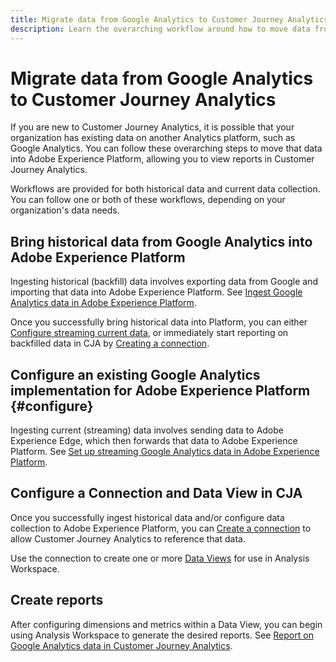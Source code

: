 ```yaml
---
title: Migrate data from Google Analytics to Customer Journey Analytics
description: Learn the overarching workflow around how to move data from Google Analytics to Adobe Experience Platform, and viewing reports in Customer Journey Analytics.
---
```

# Migrate data from Google Analytics to Customer Journey Analytics

If you are new to Customer Journey Analytics, it is possible that your organization has existing data on another Analytics platform, such as Google Analytics. You can follow these overarching steps to move that data into Adobe Experience Platform, allowing you to view reports in Customer Journey Analytics.

Workflows are provided for both historical data and current data collection. You can follow one or both of these workflows, depending on your organization's data needs.

## Bring historical data from Google Analytics into Adobe Experience Platform

Ingesting historical (backfill) data involves exporting data from Google and importing that data into Adobe Experience Platform. See [Ingest Google Analytics data in Adobe Experience Platform](backfill.md).

Once you successfully bring historical data into Platform, you can either [Configure streaming current data](streaming.md), or immediately start reporting on backfilled data in CJA by [Creating a connection](/help/connections/create-connection.md).

## Configure an existing Google Analytics implementation for Adobe Experience Platform {#configure}

Ingesting current (streaming) data involves sending data to Adobe Experience Edge, which then forwards that data to Adobe Experience Platform. See [Set up streaming Google Analytics data in Adobe Experience Platform](streaming.md).

## Configure a Connection and Data View in CJA

Once you successfully ingest historical data and/or configure data collection to Adobe Experience Platform, you can [Create a connection](/help/connections/create-connection.md) to allow Customer Journey Analytics to reference that data.

Use the connection to create one or more [Data Views](/help/data-views/create-dataview.md) for use in Analysis Workspace.

## Create reports

After configuring dimensions and metrics within a Data View, you can begin using Analysis Workspace to generate the desired reports. See [Report on Google Analytics data in Customer Journey Analytics](report.md).

